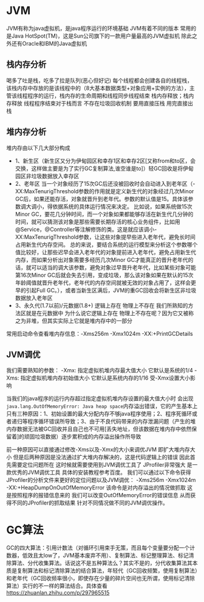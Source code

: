 # JVM 

JVM有称为java虚拟机，是java程序运行的环境基础 JVM有着不同的版本 常用的是Java HotSpot(TM)，这是Sun公司旗下的一款用户量最高的JVM虚拟机 除此之外还有Oracle和IBM的Java虚拟机

## 栈内存分析

喝多了吐是栈，吃多了拉是队列(恶心但好记)
每个线程都会创建各自的线程栈，该栈内存中存放的是该线程中的（8大基本数据类型+对象应用+实例的方法），主管该线程程序的运行，栈内存的生命周期和线程同步线程结束 栈内存释放；栈内存释放 线程程序结束对于栈而言 不存在垃圾回收机制 要用直接压栈 用完直接出栈

## 堆内存分析

堆内存由以下几大部分构成
- 1、新生区（新生区又分为伊甸园区和幸存1区和幸存2区[又称from和to区，会交换，这样做主要是为了实行GC复制算法,谁空谁是to]）轻GC回收是将伊甸园区非垃圾数据放入幸存区
- 2、老年区 当一个对象经历了15次GC后还没被回收时会自动进入到老年区（-XX:MaxTenurigThreshold参数的作用就是定义新生代的对象经过几次Minor GC后，如果还能存活，对象就晋升到老年代。参数的默认值是15。具体该参数调大调小，得依据系统的具体运行情况来决定。
比如说，如果系统做15次Minor GC，要花几分钟时间，而一个对象如果都能够存活在新生代几分钟的时间，就可以猜测该对象是那些需要长期存活的核心业务组件，比如用@Service，@Controller等注解修饰的类。这是就应该调小-XX:MaxTenurigThreshold参数，让这些对象提早些进入老年代，避免长时间占用新生代内存空间。
总的来说，要结合系统的运行模型来分析这个参数哪个值比较好，让那些迟早会进入老年代的对象提前进入老年代，避免占用新生代内存，而如果分析出对象需要多经历几次Minor GC才能真正的晋升老年代的话，就可以适当的调大该参数，避免对象过早晋升老年代，比如某些对象可能第16次Minor GC后就会失去引用，变成垃圾，那么该对象如果在默认的15次年龄阈值就晋升老年代，老年代的内存空间就被无效的对象占用了，这样会更早的引起Full GC。），或者当新生区满后，JVM的重GC回收会将新生区非垃圾数据放入老年区
- 3、永久代(1.7以前)/元数据(1.8+) 逻辑上存在 物理上不存在 我们所熟知的方法区就是在元数据中 为什么说它逻辑上存在 物理上不存在呢？因为它又被称之为非堆，但其实实际上它就是堆内存中的一部分

常用启动命令查看堆内存信息：-Xms256m -Xmx1024m -XX:+PrintGCDetails

## JVM调优

我们需要熟知的参数：
-Xmx: 指定虚拟机堆内存最大值大小 它默认是系统的1/4
-Xms: 指定虚拟机堆内存初始值大小 它默认是系统内存的1/16 受-Xmx设置大小影响

当我们的java程序的运行内存超过指定虚拟机堆内存设置的最大值大小时 会出现`java.lang.OutOfMemoryError: Java heap space`内存溢出错误，它的产生基本上只有三种原因：1、初始设置的最大分配内存不够java程序使用；2、程序死循环或者递归等程序循环错误所导致；3、由于不良代码带来的内存泄漏问题（产生的堆内存数据无法被GC回收并且自己也不可用[丢失地址，但该数据在堆内存中依然保留着]的顽固垃圾数据）逐步累积成的内存溢出操作所导致

前一种原因可以直接通过修改-Xms以及-Xmx的大小来调优JVM 即扩大堆内存大小 但是后两种原因是没法通过扩大堆内存解决的，这是代码逻辑上的错误 因此首先需要定位问题所在 这时候就需要使用到JVM调优工具了 JProfiler非常强大 是一款优秀的JVM调优工具 具体的安装教程参考百度。
 我们可以通过以下命令获得JProfiler的分析文件来更好的定位问题以及JVM调优：
 -Xms256m -Xmx1024m -XX:+HeapDumpOnOutOfMemoryError
 该命令是对内存溢出的情况做抓取 这是按照程序的报错信息来的 我们可以改变OutOfMemoryError的错误信息 从而获得不同的JProfiler的抓取结果 针对不同情况做不同的JVM调优操作。

# GC算法

GC的四大算法：引用计数法（对循环引用束手无策，而且每个变量要分配一个计数器，低效且太low了，JVM基本废弃不用）、复制算法、标记整理算法、标记清除算法、分代收集算法。话说这不是五种算法么？其实不是的，分代收集算法其本质是复制算法和标记清除算法的结合算法，年轻代（GC回收频繁，使用复制算法）和老年代（GC回收频率很小，即使存在少量的碎片空间也无所谓，使用标记清除算法）实行的不一样的算法结合。具体查看<https://zhuanlan.zhihu.com/p/297965515>
